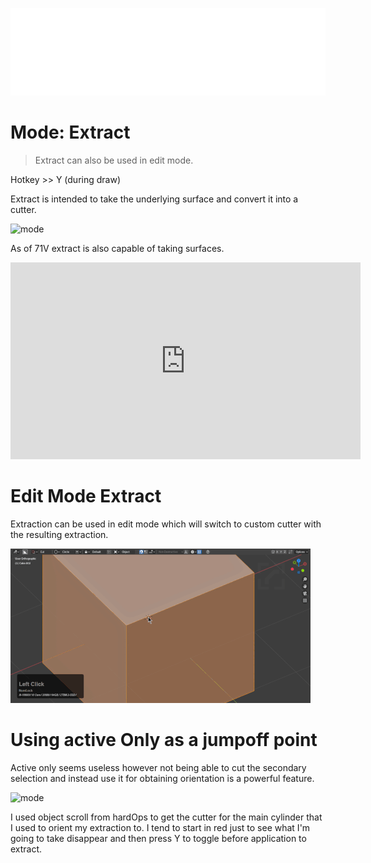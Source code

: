 ![header](img/banner.gif)

# Mode: Extract

> Extract can also be used in edit mode.

Hotkey >> Y (during draw)

Extract is intended to take the underlying surface and convert it into a cutter.

![mode](img/modes/m26.gif)

As of 71V extract is also capable of taking surfaces.

<iframe width="560" height="315" src="https://www.youtube.com/embed/gljb2ggaN-Q" frameborder="0" allow="accelerometer; autoplay; encrypted-media; gyroscope; picture-in-picture" allowfullscreen></iframe>

# Edit Mode Extract

Extraction can be used in edit mode which will switch to custom cutter with the resulting extraction.

![mode](img/modes/m49.gif)

# Using active Only as a jumpoff point

Active only seems useless however not being able to cut the secondary selection and instead use it for obtaining orientation is a powerful feature.

![mode](img/modes/m27.gif)

I used object scroll from hardOps to get the cutter for the main cylinder that I used to orient my extraction to. I tend to start in red just to see what I'm going to take disappear and then press Y to toggle before application to extract.
